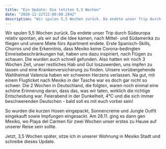 ```yaml
---
title: "Ein Update: Die letzten 5,5 Wochen"
date: "2020-12-22T22:00:00.284Z"
description: "Wir spulen 5,5 Wochen zurück. Da endete unser Trip durch Südeuropa relativ spontan, als wir auf die Idee kamen, nach Mittel- und Südamerika zu fliegen und unsere Miete fürs Apartment endete. Erste Spanisch-Skills, Churros..."
---
```


Wir spulen 5,5 Wochen zurück. Da endete unser Trip durch Südeuropa relativ spontan, als wir auf die Idee kamen, nach Mittel- und Südamerika zu fliegen und unsere Miete fürs Apartment endete. Erste Spanisch-Skills, Churros und die Erkenntnis, dass Mexiko keine Corona-bedingten Einreisebeschränkungen hat, haben uns dazu inspiriert, nach Flügen zu schauen. Die wurden auch schnell gefunden. Also hatten wir noch 3 Wochen Zeit, unser restliches Hab und Gut loszuwerden, uns impfen zu lassen und eine Krankenversicherung zu finden. Unsere vorübergehende Wahlheimat Valencia haben wir schweren Herzens verlassen. Na gut, mit einem Flugticket nach Mexiko in der Tasche war es doch gar nicht so schwer. Die 2 Wochen in Deutschland, die folgten, waren noch einmal eine schöne Erinnerung daran, dass das, was wir taten, wirklich die richtige Entscheidung war. Feierabend in der Dunkelheit, 4°C und die sich immer beschwerenden Deutschen - bald soll es mit euch vorbei sein!

So wurden die kurzen Hosen eingepackt, Sonnencreme und Jungle Outfit eingekauft sowie Impfungen eingesackt. Am 28.11. ging es dann gen Mexiko, wo Playa del Carmen für zwei Wochen unser erstes zu Hause auf unserer Reise sein sollte.

Jetzt, 3,5 Wochen später, sitze ich in unserer Wohnung in Mexiko Stadt und schreibe dieses Update.